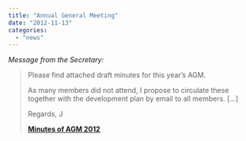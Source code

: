 ```yaml
---
title: "Annual General Meeting"
date: "2012-11-13"
categories: 
  - "news"
---
```


_Message from the Secretary:_

> Please find attached draft minutes for this year’s AGM.
> 
> As many members did not attend, I propose to circulate these together with the development plan by email to all members. \[...\]
> 
> Regards, J
> 
> **[Minutes of AGM 2012](http://sudburyrowingclub.org.uk/agm-2012 "Minutes of the AGM 2012")**
